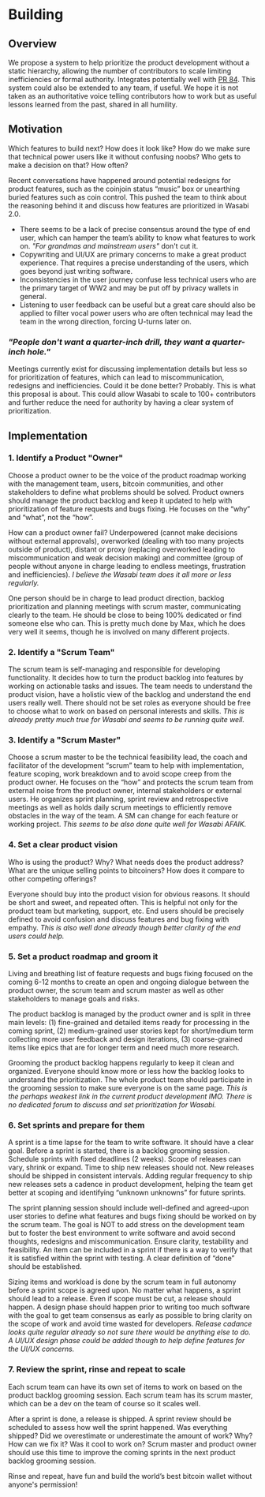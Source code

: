 # Building

## Overview

We propose a system to help prioritize the product development without a static hierarchy, allowing the number of contributors to scale limiting inefficiencies or formal authority. Integrates potentially well with [PR 84](https://github.com/zkSNACKs/zIPs/pull/84). This system could also be extended to any team, if useful. We hope it is not taken as an authoritative voice telling contributors how to work but as useful lessons learned from the past, shared in all humility.

## Motivation

Which features to build next? How does it look like? How do we make sure that technical power users like it without confusing noobs? Who gets to make a decision on that? How often?

Recent conversations have happened around potential redesigns for product features, such as the coinjoin status “music” box or unearthing buried features such as coin control. This pushed the team to think about the reasoning behind it and discuss how features are prioritized in Wasabi 2.0.

- There seems to be a lack of precise consensus around the type of end user, which can hamper the team’s ability to know what features to work on. _"For grandmas and mainstream users"_ don't cut it.
- Copywriting and UI/UX are primary concerns to make a great product experience. That requires a precise understanding of the users, which goes beyond just writing software.
- Inconsistencies in the user journey confuse less technical users who are the primary target of WW2 and may be put off by privacy wallets in general.
- Listening to user feedback can be useful but a great care should also be applied to filter vocal power users who are often technical may lead the team in the wrong direction, forcing U-turns later on.

### _"People don't want a quarter-inch drill, they want a quarter-inch hole."_

Meetings currently exist for discussing implementation details but less so for prioritization of features, which can lead to miscommunication, redesigns and inefficiencies. Could it be done better? Probably. This is what this proposal is about. This could allow Wasabi to scale to 100+ contributors and further reduce the need for authority by having a clear system of prioritization.

## Implementation

### 1. Identify a Product "Owner"

Choose a product owner to be the voice of the product roadmap working with the management team, users, bitcoin communities, and other stakeholders to define what problems should be solved. Product owners should manage the product backlog and keep it updated to help with prioritization of feature requests and bugs fixing. He focuses on the “why” and “what”, not the “how”.

How can a product owner fail? Underpowered (cannot make decisions without external approvals), overworked (dealing with too many projects outside of product), distant or proxy (replacing overworked leading to miscommunication and weak decision making) and committee (group of people without anyone in charge leading to endless meetings, frustration and inefficiencies). _I believe the Wasabi team does it all more or less regularly._

One person should be in charge to lead product direction, backlog prioritization and planning meetings with scrum master, communicating clearly to the team. He should be close to being 100% dedicated or find someone else who can. This is pretty much done by Max, which he does very well it seems, though he is involved on many different projects.

### 2. Identify a "Scrum Team"

The scrum team is self-managing and responsible for developing functionality. It decides how to turn the product backlog into features by working on actionable tasks and issues. The team needs to understand the product vision, have a holistic view of the backlog and understand the end users really well. There should not be set roles as everyone should be free to choose what to work on based on personal interests and skills. _This is already pretty much true for Wasabi and seems to be running quite well._

### 3. Identify a "Scrum Master"

Choose a scrum master to be the technical feasibility lead, the coach and facilitator of the development “scrum” team to help with implementation, feature scoping, work breakdown and to avoid scope creep from the product owner. He focuses on the “how” and protects the scrum team from external noise from the product owner, internal stakeholders or external users. He organizes sprint planning, sprint review and retrospective meetings as well as holds daily scrum meetings to efficiently remove obstacles in the way of the team. A SM can change for each feature or working project. _This seems to be also done quite well for Wasabi AFAIK._

### 4. Set a clear product vision

Who is using the product? Why? What needs does the product address? What are the unique selling points to bitcoiners? How does it compare to other competing offerings?

Everyone should buy into the product vision for obvious reasons. It should be short and sweet, and repeated often. This is helpful not only for the product team but marketing, support, etc. End users should be precisely defined to avoid confusion and discuss features and bug fixing with empathy. _This is also well done already though better clarity of the end users could help._

### 5. Set a product roadmap and groom it

Living and breathing list of feature requests and bugs fixing focused on the coming 6-12 months to create an open and ongoing dialogue between the product owner, the scrum team and scrum master as well as other stakeholders to manage goals and risks.

The product backlog is managed by the product owner and is split in three main levels: (1) fine-grained and detailed items ready for processing in the coming sprint, (2) medium-grained user stories kept for short/medium term collecting more user feedback and design iterations, (3) coarse-grained items like epics that are for longer term and need much more research.

Grooming the product backlog happens regularly to keep it clean and organized. Everyone should know more or less how the backlog looks to understand the prioritization. The whole product team should participate in the grooming session to make sure everyone is on the same page. _This is the perhaps weakest link in the current product development IMO. There is no dedicated forum to discuss and set prioritization for Wasabi._

### 6. Set sprints and prepare for them

A sprint is a time lapse for the team to write software. It should have a clear goal. Before a sprint is started, there is a backlog grooming session. Schedule sprints with fixed deadlines (2 weeks). Scope of releases can vary, shrink or expand. Time to ship new releases should not. New releases should be shipped in consistent intervals. Adding regular frequency to ship new releases sets a cadence in product development, helping the team get better at scoping and identifying “unknown unknowns” for future sprints.

The sprint planning session should include well-defined and agreed-upon user stories to define what features and bugs fixing should be worked on by the scrum team. The goal is NOT to add stress on the development team but to foster the best environment to write software and avoid second thoughts, redesigns and miscommunication. Ensure clarity, testability and feasibility. An item can be included in a sprint if there is a way to verify that it is satisfied within the sprint with testing. A clear definition of “done” should be established.

Sizing items and workload is done by the scrum team in full autonomy before a sprint scope is agreed upon. No matter what happens, a sprint should lead to a release. Even if scope must be cut, a release should happen. A design phase should happen prior to writing too much software with the goal to get team consensus as early as possible to bring clarity on the scope of work and avoid time wasted for developers. _Release cadance looks quite regular already so not sure there would be anything else to do. A UI/UX design phase could be added though to help define features for the UI/UX concerns._

### 7. Review the sprint, rinse and repeat to scale

Each scrum team can have its own set of items to work on based on the product backlog grooming session. Each scrum team has its scrum master, which can be a dev on the team of course so it scales well.

After a sprint is done, a release is shipped. A sprint review should be scheduled to assess how well the sprint happened. Was everything shipped? Did we overestimate or underestimate the amount of work? Why? How can we fix it? Was it cool to work on? Scrum master and product owner should use this time to improve the coming sprints in the next product backlog grooming session.

Rinse and repeat, have fun and build the world’s best bitcoin wallet without anyone's permission!
